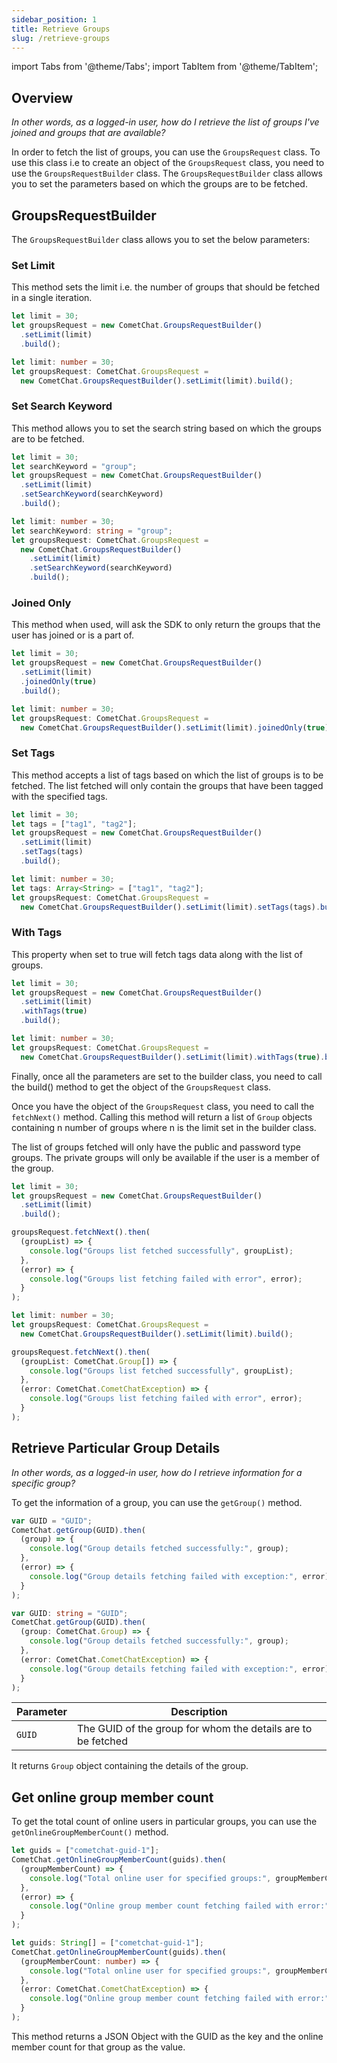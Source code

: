```yaml
---
sidebar_position: 1
title: Retrieve Groups
slug: /retrieve-groups
---
```


import Tabs from '@theme/Tabs';
import TabItem from '@theme/TabItem';

## Overview

_In other words, as a logged-in user, how do I retrieve the list of groups I've joined and groups that are available?_

In order to fetch the list of groups, you can use the `GroupsRequest` class. To use this class i.e to create an object of the `GroupsRequest` class, you need to use the `GroupsRequestBuilder` class. The `GroupsRequestBuilder` class allows you to set the parameters based on which the groups are to be fetched.

## GroupsRequestBuilder

The `GroupsRequestBuilder` class allows you to set the below parameters:

### Set Limit

This method sets the limit i.e. the number of groups that should be fetched in a single iteration.

<Tabs>
<TabItem value="Set Limit" label="Set Limit">

```javascript
let limit = 30;
let groupsRequest = new CometChat.GroupsRequestBuilder()
  .setLimit(limit)
  .build();
```

</TabItem>
<TabItem value="Typescript" label="Typescript">

```typescript
let limit: number = 30;
let groupsRequest: CometChat.GroupsRequest =
  new CometChat.GroupsRequestBuilder().setLimit(limit).build();
```

</TabItem>
</Tabs>

### Set Search Keyword

This method allows you to set the search string based on which the groups are to be fetched.

<Tabs>
<TabItem value="Set Search Keyword" label="Set Search Keyword">

```javascript
let limit = 30;
let searchKeyword = "group";
let groupsRequest = new CometChat.GroupsRequestBuilder()
  .setLimit(limit)
  .setSearchKeyword(searchKeyword)
  .build();
```

</TabItem>
<TabItem value="Typescript" label="Typescript">

```typescript
let limit: number = 30;
let searchKeyword: string = "group";
let groupsRequest: CometChat.GroupsRequest =
  new CometChat.GroupsRequestBuilder()
    .setLimit(limit)
    .setSearchKeyword(searchKeyword)
    .build();
```

</TabItem>
</Tabs>

### Joined Only

This method when used, will ask the SDK to only return the groups that the user has joined or is a part of.

<Tabs>
<TabItem value="Joined Only" label="Joined Only">

```javascript
let limit = 30;
let groupsRequest = new CometChat.GroupsRequestBuilder()
  .setLimit(limit)
  .joinedOnly(true)
  .build();
```

</TabItem>
<TabItem value="Typescript" label="Typescript">

```typescript
let limit: number = 30;
let groupsRequest: CometChat.GroupsRequest =
  new CometChat.GroupsRequestBuilder().setLimit(limit).joinedOnly(true).build();
```

</TabItem>
</Tabs>

### Set Tags

This method accepts a list of tags based on which the list of groups is to be fetched. The list fetched will only contain the groups that have been tagged with the specified tags.

<Tabs>
<TabItem value="Set Tags" label="Set Tags">

```javascript
let limit = 30;
let tags = ["tag1", "tag2"];
let groupsRequest = new CometChat.GroupsRequestBuilder()
  .setLimit(limit)
  .setTags(tags)
  .build();
```

</TabItem>
<TabItem value="Typescript" label="Typescript">

```typescript
let limit: number = 30;
let tags: Array<String> = ["tag1", "tag2"];
let groupsRequest: CometChat.GroupsRequest =
  new CometChat.GroupsRequestBuilder().setLimit(limit).setTags(tags).build();
```

</TabItem>
</Tabs>

### With Tags

This property when set to true will fetch tags data along with the list of groups.

<Tabs>
<TabItem value="With Tags" label="With Tags">

```javascript
let limit = 30;
let groupsRequest = new CometChat.GroupsRequestBuilder()
  .setLimit(limit)
  .withTags(true)
  .build();
```

</TabItem>
<TabItem value="Typescript" label="Typescript">

```typescript
let limit: number = 30;
let groupsRequest: CometChat.GroupsRequest =
  new CometChat.GroupsRequestBuilder().setLimit(limit).withTags(true).build();
```

</TabItem>
</Tabs>

Finally, once all the parameters are set to the builder class, you need to call the build() method to get the object of the `GroupsRequest` class.

Once you have the object of the `GroupsRequest` class, you need to call the `fetchNext()` method. Calling this method will return a list of `Group` objects containing n number of groups where n is the limit set in the builder class.

The list of groups fetched will only have the public and password type groups. The private groups will only be available if the user is a member of the group.

<Tabs>
<TabItem value="Groups Request" label="Groups Request">

```javascript
let limit = 30;
let groupsRequest = new CometChat.GroupsRequestBuilder()
  .setLimit(limit)
  .build();

groupsRequest.fetchNext().then(
  (groupList) => {
    console.log("Groups list fetched successfully", groupList);
  },
  (error) => {
    console.log("Groups list fetching failed with error", error);
  }
);
```

</TabItem>
<TabItem value="Typescript" label="Typescript">

```typescript
let limit: number = 30;
let groupsRequest: CometChat.GroupsRequest =
  new CometChat.GroupsRequestBuilder().setLimit(limit).build();

groupsRequest.fetchNext().then(
  (groupList: CometChat.Group[]) => {
    console.log("Groups list fetched successfully", groupList);
  },
  (error: CometChat.CometChatException) => {
    console.log("Groups list fetching failed with error", error);
  }
);
```

</TabItem>
</Tabs>

## Retrieve Particular Group Details

_In other words, as a logged-in user, how do I retrieve information for a specific group?_

To get the information of a group, you can use the `getGroup()` method.

<Tabs>
<TabItem value="Retrieve Particular Group's Details" label="Retrieve Particular Group's Details">

```javascript
var GUID = "GUID";
CometChat.getGroup(GUID).then(
  (group) => {
    console.log("Group details fetched successfully:", group);
  },
  (error) => {
    console.log("Group details fetching failed with exception:", error);
  }
);
```

</TabItem>
<TabItem value="Typescript" label="Typescript">

```typescript
var GUID: string = "GUID";
CometChat.getGroup(GUID).then(
  (group: CometChat.Group) => {
    console.log("Group details fetched successfully:", group);
  },
  (error: CometChat.CometChatException) => {
    console.log("Group details fetching failed with exception:", error);
  }
);
```

</TabItem>
</Tabs>

| Parameter | Description                                                  |
| --------- | ------------------------------------------------------------ |
| `GUID`    | The GUID of the group for whom the details are to be fetched |

It returns `Group` object containing the details of the group.

## Get online group member count

To get the total count of online users in particular groups, you can use the `getOnlineGroupMemberCount()` method.

<Tabs>
<TabItem value="Get Online Group Member Count" label="Get Online Group Member Count">

```javascript
let guids = ["cometchat-guid-1"];
CometChat.getOnlineGroupMemberCount(guids).then(
  (groupMemberCount) => {
    console.log("Total online user for specified groups:", groupMemberCount);
  },
  (error) => {
    console.log("Online group member count fetching failed with error:", error);
  }
);
```

</TabItem>
<TabItem value="Typescript" label="Typescript">

```typescript
let guids: String[] = ["cometchat-guid-1"];
CometChat.getOnlineGroupMemberCount(guids).then(
  (groupMemberCount: number) => {
    console.log("Total online user for specified groups:", groupMemberCount);
  },
  (error: CometChat.CometChatException) => {
    console.log("Online group member count fetching failed with error:", error);
  }
);
```

</TabItem>
</Tabs>

This method returns a JSON Object with the GUID as the key and the online member count for that group as the value.

